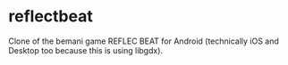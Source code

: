 # reflectbeat

Clone of the bemani game REFLEC BEAT for Android (technically iOS and Desktop too because this is using libgdx).

